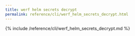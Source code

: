 ```yaml
---
title: werf helm secrets decrypt
permalink: reference/cli/werf_helm_secrets_decrypt.html
---
```


{% include /reference/cli/werf_helm_secrets_decrypt.md %}
